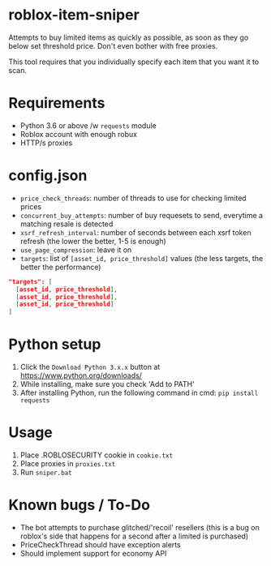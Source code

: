 # roblox-item-sniper
Attempts to buy limited items as quickly as possible, as soon as they go below set threshold price. Don't even bother with free proxies.

This tool requires that you individually specify each item that you want it to scan.

# Requirements
- Python 3.6 or above /w `requests` module
- Roblox account with enough robux
- HTTP/s proxies

# config.json
- `price_check_threads`: number of threads to use for checking limited prices
- `concurrent_buy_attempts`: number of buy requesets to send, everytime a matching resale is detected
- `xsrf_refresh_interval`: number of seconds between each xsrf token refresh (the lower the better, 1-5 is enough)
- `use_page_compression`: leave it on
- `targets`: list of `[asset_id, price_threshold]` values (the less targets, the better the performance)

```json
"targets": [
  [asset_id, price_threshold],
  [asset_id, price_threshold],
  [asset_id, price_threshold]
]
```

# Python setup
1. Click the `Download Python 3.x.x` button at https://www.python.org/downloads/
2. While installing, make sure you check 'Add to PATH'
3. After installing Python, run the following command in cmd: `pip install requests`

# Usage
1. Place .ROBLOSECURITY cookie in `cookie.txt`
1. Place proxies in `proxies.txt`
1. Run `sniper.bat`

# Known bugs / To-Do
- The bot attempts to purchase glitched/'recoil' resellers (this is a bug on roblox's side that happens for a second after a limited is purchased)
- PriceCheckThread should have exception alerts
- Should implement support for economy API
